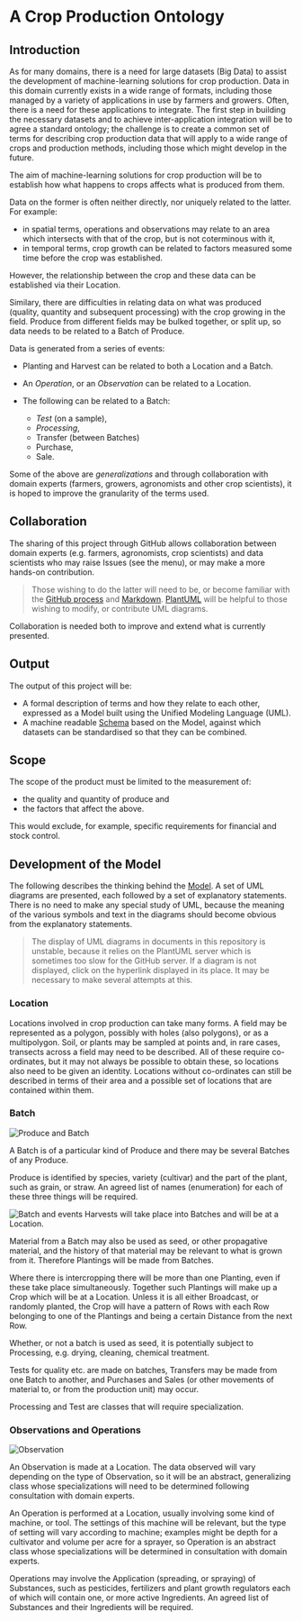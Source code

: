 # A Crop Production Ontology

## Introduction
As for many domains, there is a need for large datasets (Big Data) to assist the 
development of machine-learning solutions for crop production. 
Data in this domain currently exists in a wide range of formats, 
including those managed by a variety of applications in use by farmers and growers. Often, there is a need for these applications to integrate.
The first step in building the necessary datasets and to achieve inter-application integration will be to agree a standard ontology; the challenge is to create a 
common set of terms for describing crop production data that will apply to a wide range of crops and production methods,
including those which might develop in the future.

The aim of machine-learning solutions for crop production will be to establish how what happens to crops affects what is produced from them.

Data on the former is often neither directly, nor uniquely related to the latter.  For example:

- in spatial terms, operations and observations may relate to an area which intersects with that of the crop, but is not coterminous with it, 
- in temporal terms, crop growth can be related to factors measured some time before the crop was established.

However, the relationship between the crop and these data can be established via their Location.

Similary, there are difficulties in relating data on what was produced (quality, quantity and subsequent processing) with the crop growing in the 
field.  Produce from different fields may be bulked together, or split up, so data needs to be related to a Batch of Produce.

Data is generated from a series of events:

- Planting and Harvest can be related to both a Location and a Batch.

- An *Operation*, or an *Observation* can be related to a Location.

- The following can be related to a Batch:

  - *Test* (on a sample),
  - *Processing*,
  - Transfer (between Batches)
  - Purchase,
  - Sale.

Some of the above are *generalizations* and through collaboration with domain experts (farmers, growers, agronomists and other crop scientists), it is hoped 
to improve the granularity of the terms used.

## Collaboration
The sharing of this project through GitHub allows collaboration between domain experts (e.g. farmers, agronomists, crop scientists) and data 
scientists who may raise Issues (see the menu), or may make a more hands-on contribution.  

>Those wishing to do the latter will need to be, or become familiar with the [GitHub process](https://github.com/firstcontributions/first-contributions) and [Markdown](https://www.markdownguide.org/getting-started/).  [PlantUML](https://plantuml.com/) will be helpful to those wishing to modify, or contribute UML diagrams.

Collaboration is needed both to improve and extend what is currently presented.

## Output
The output of this project will be:
- A formal description of terms and how they relate to each other, expressed as a Model built using the Unified Modeling Language (UML).
- A machine readable [Schema](Schema/Readme.md) based on the Model, against which datasets can be standardised so that they can be combined.

## Scope

The scope of the product must be limited to the measurement of:

- the quality and quantity of produce and
- the factors that affect the above.

This would exclude, for example, specific requirements for financial and stock control.


## Development of the Model
The following describes the thinking behind the [Model](https://github.com/Charles1625/crop-production-ontology/blob/main/Model/Documentation.md). 
A set of UML diagrams are presented, each followed by a set of explanatory statements.  There is no need to make any special study of UML, 
because the meaning of the various symbols and text in the diagrams should become obvious from the explanatory statements.
> The display of UML diagrams in documents in this repository is unstable, because it relies on the PlantUML server which is sometimes too slow for the GitHub server.  If a diagram is not displayed, click on the hyperlink displayed in its place.  It may be necessary to make several attempts at this.

### Location
Locations involved in crop production can take many forms.  A field may be represented as a polygon, possibly with holes (also polygons), or as a multipolygon.  Soil, or plants may be sampled at points and, in rare cases, transects across a field may need to be described.  All of these require co-ordinates, but it may not always be possible to obtain these, so locations also need to be given an identity.  Locations without co-ordinates can still be described in terms of their area and a possible set of locations that are contained within them.

### Batch

![Produce and Batch](http://www.plantuml.com/plantuml/proxy?cache=no&src=https://raw.github.com/Charles1625/crop-production-ontology/main/Diagrams/batch-produce.puml)

A Batch is of a particular kind of Produce and there may be several Batches of any Produce.

Produce is identified by species, variety (cultivar) and the part of the plant, such as grain, 
or straw.  An agreed list of names (enumeration) for each of these three things will be required.

![Batch and events](http://www.plantuml.com/plantuml/proxy?cache=no&src=https://raw.github.com/Charles1625/crop-production-ontology/main/Diagrams/batch-events.puml)
Harvests will take place into Batches and will be at a Location.

Material from a Batch may also be used as seed, or other propagative material, and the history of that material may 
be relevant to what is grown from it.  Therefore Plantings will be made from Batches.  

Where there is intercropping there will be more than one Planting, even if these take place simultaneously.  Together such Plantings will make up a Crop which will be at a Location.  Unless it is all  either Broadcast, or randomly planted, the Crop will have a pattern of Rows with each Row belonging to one of the Plantings and being a certain Distance from the next Row.

Whether, or not
a batch is used as seed, it is potentially subject to Processing, e.g. drying, cleaning, chemical treatment.

Tests for quality etc. are made on batches, Transfers may be made from one Batch to another, and Purchases and Sales (or other movements of material
to, or from the production unit) may occur.

Processing and Test are classes that will require specialization.

### Observations and Operations
![Observation](http://www.plantuml.com/plantuml/proxy?cache=no&src=https://raw.github.com/Charles1625/crop-production-ontology/main/Diagrams/obs-op.puml)

An Observation is made at a Location.  The data observed will vary depending on the type of
Observation, so it will be an abstract, generalizing class whose specializations will need to be determined following
consultation with domain experts.

An Operation is performed at a Location, usually involving some kind of machine, or tool.  The settings of this machine will be
relevant, but the type of setting will vary according to machine; examples might be depth for a cultivator and volume per acre
for a sprayer, so Operation is an abstract class whose specializations will be determined in consultation with domain experts.

Operations may involve  the Application (spreading, or spraying) of Substances, such as pesticides, fertilizers and plant 
growth regulators each of which will contain one, or more active Ingredients.  An agreed list of Substances and their Ingredients 
will be required.
























